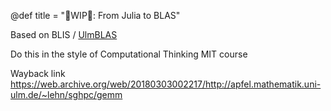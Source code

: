 @def title = "🚧WIP🚧: From Julia to BLAS"

Based on BLIS / [UlmBLAS](https://github.com/michael-lehn/ulmBLAS)

Do this in the style of Computational Thinking MIT course

Wayback link https://web.archive.org/web/20180303002217/http://apfel.mathematik.uni-ulm.de/~lehn/sghpc/gemm
